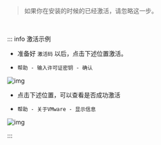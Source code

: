 > 如果你在安装的时候的已经激活，请忽略这一步。  

<br>

::: info  激活示例

- 准备好 `激活码` 以后，点击下述位置激活。  

-  `帮助 - 输入许可证密钥 - 确认`

![img](/notesPic/202401272005.png)

- 点击下述位置，可以查看是否成功激活  

- `帮助 - 关于VMware - 显示信息`

![img](/notesPic/202401272008.png)

:::
